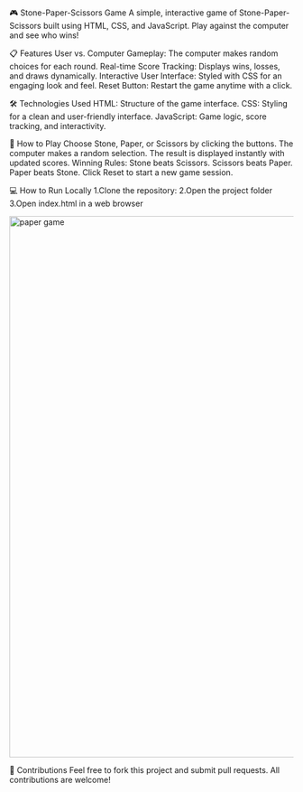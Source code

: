🎮 Stone-Paper-Scissors Game
A simple, interactive game of Stone-Paper-Scissors built using HTML, CSS, and JavaScript. Play against the computer and see who wins!

📋 Features
User vs. Computer Gameplay: The computer makes random choices for each round.
Real-time Score Tracking: Displays wins, losses, and draws dynamically.
Interactive User Interface: Styled with CSS for an engaging look and feel.
Reset Button: Restart the game anytime with a click.

🛠️ Technologies Used
HTML: Structure of the game interface.
CSS: Styling for a clean and user-friendly interface.
JavaScript: Game logic, score tracking, and interactivity.

📖 How to Play
Choose Stone, Paper, or Scissors by clicking the buttons.
The computer makes a random selection.
The result is displayed instantly with updated scores.
Winning Rules:
Stone beats Scissors.
Scissors beats Paper.
Paper beats Stone.
Click Reset to start a new game session.

💻 How to Run Locally
1.Clone the repository:
2.Open the project folder
3.Open index.html in a web browser

<img width="959" alt="paper game" src="https://github.com/user-attachments/assets/52bf4c71-ce03-4cd6-af4a-48fe24b02501">


🤝 Contributions
Feel free to fork this project and submit pull requests. All contributions are welcome!




